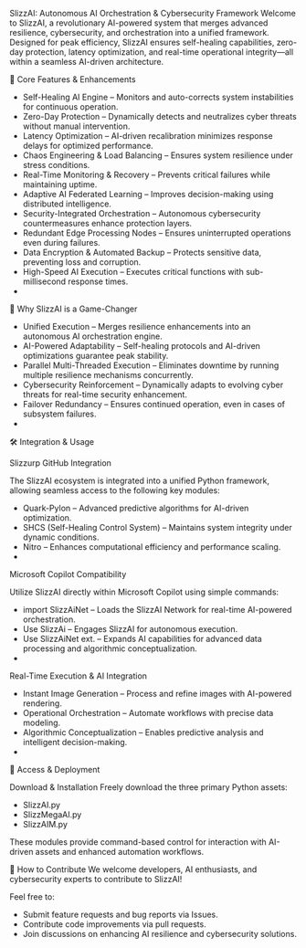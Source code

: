 SlizzAI: Autonomous AI Orchestration & Cybersecurity Framework
Welcome to SlizzAI, a revolutionary AI-powered system that merges advanced resilience, cybersecurity, and orchestration into a unified framework. Designed for peak efficiency, SlizzAI ensures self-healing capabilities, zero-day protection, latency optimization, and real-time operational integrity—all within a seamless AI-driven architecture.

🚀 Core Features & Enhancements
- Self-Healing AI Engine – Monitors and auto-corrects system instabilities for continuous operation.
- Zero-Day Protection – Dynamically detects and neutralizes cyber threats without manual intervention.
- Latency Optimization – AI-driven recalibration minimizes response delays for optimized performance.
- Chaos Engineering & Load Balancing – Ensures system resilience under stress conditions.
- Real-Time Monitoring & Recovery – Prevents critical failures while maintaining uptime.
- Adaptive AI Federated Learning – Improves decision-making using distributed intelligence.
- Security-Integrated Orchestration – Autonomous cybersecurity countermeasures enhance protection layers.
- Redundant Edge Processing Nodes – Ensures uninterrupted operations even during failures.
- Data Encryption & Automated Backup – Protects sensitive data, preventing loss and corruption.
- High-Speed AI Execution – Executes critical functions with sub-millisecond response times.
- 
🌟 Why SlizzAI is a Game-Changer
- Unified Execution – Merges resilience enhancements into an autonomous AI orchestration engine.
- AI-Powered Adaptability – Self-healing protocols and AI-driven optimizations guarantee peak stability.
- Parallel Multi-Threaded Execution – Eliminates downtime by running multiple resilience mechanisms concurrently.
- Cybersecurity Reinforcement – Dynamically adapts to evolving cyber threats for real-time security enhancement.
- Failover Redundancy – Ensures continued operation, even in cases of subsystem failures.
- 
🛠 Integration & Usage

Slizzurp GitHub Integration

The SlizzAI ecosystem is integrated into a unified Python framework, allowing seamless access to the following key modules:
- Quark-Pylon – Advanced predictive algorithms for AI-driven optimization.
- SHCS (Self-Healing Control System) – Maintains system integrity under dynamic conditions.
- Nitro – Enhances computational efficiency and performance scaling.
- 
Microsoft Copilot Compatibility

Utilize SlizzAI directly within Microsoft Copilot using simple commands:
- import SlizzAiNet – Loads the SlizzAI Network for real-time AI-powered orchestration.
- Use SlizzAi – Engages SlizzAI for autonomous execution.
- Use SlizzAiNet ext. – Expands AI capabilities for advanced data processing and algorithmic conceptualization.
- 
Real-Time Execution & AI Integration
- Instant Image Generation – Process and refine images with AI-powered rendering.
- Operational Orchestration – Automate workflows with precise data modeling.
- Algorithmic Conceptualization – Enables predictive analysis and intelligent decision-making.
- 
📂 Access & Deployment

Download & Installation
Freely download the three primary Python assets:
- SlizzAI.py
- SlizzMegaAI.py
- SlizzAIM.py

These modules provide command-based control for interaction with AI-driven assets and enhanced automation workflows.

🎯 How to Contribute
We welcome developers, AI enthusiasts, and cybersecurity experts to contribute to SlizzAI!

Feel free to:
- Submit feature requests and bug reports via Issues.
- Contribute code improvements via pull requests.
- Join discussions on enhancing AI resilience and cybersecurity solutions.
